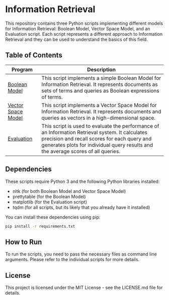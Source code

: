 # Information Retrieval

This repository contains three Python scripts implementing different models for Information Retrieval: Boolean Model, Vector Space Model, and an Evaluation script. Each script represents a different approach to Information Retrieval and they can be used to understand the basics of this field.

## Table of Contents

| Program | Description |
| --- | --- |
| [Boolean Model](1_boolean_model/base_samba/boolean_model.py) | This script implements a simple Boolean Model for Information Retrieval. It represents documents as sets of terms and queries as Boolean expressions of terms. |
| [Vector Space Model](2_vector_space_model/base_samba/vsm.py) | This script implements a Vector Space Model for Information Retrieval. It represents documents and queries as vectors in a high-dimensional space. |
| [Evaluation](3_evaluation/evaluation.py) | This script is used to evaluate the performance of an Information Retrieval system. It calculates precision and recall scores for each query and generates plots for individual query results and the average scores of all queries. |

## Dependencies

These scripts require Python 3 and the following Python libraries installed:

- nltk (for both Boolean Model and Vector Space Model)
- prettytable (for the Boolean Model)
- matplotlib (for the Evaluation script)
- tqdm (for all scripts, but its likely that you already have it installed)

You can install these dependencies using pip:

```bash
pip install -r requirements.txt
```

## How to Run

To run the scripts, you need to pass the necessary files as command line arguments. Please refer to the individual scripts for more details.

## License

This project is licensed under the MIT License - see the LICENSE.md file for details.
